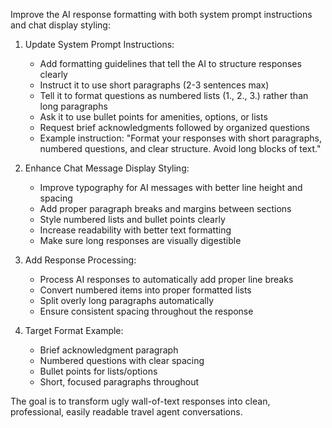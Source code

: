 Improve the AI response formatting with both system prompt instructions and chat display styling:

1. Update System Prompt Instructions:
   - Add formatting guidelines that tell the AI to structure responses clearly
   - Instruct it to use short paragraphs (2-3 sentences max)
   - Tell it to format questions as numbered lists (1., 2., 3.) rather than long paragraphs
   - Ask it to use bullet points for amenities, options, or lists
   - Request brief acknowledgments followed by organized questions
   - Example instruction: "Format your responses with short paragraphs, numbered questions, and clear structure. Avoid long blocks of text."

2. Enhance Chat Message Display Styling:
   - Improve typography for AI messages with better line height and spacing
   - Add proper paragraph breaks and margins between sections
   - Style numbered lists and bullet points clearly
   - Increase readability with better text formatting
   - Make sure long responses are visually digestible

3. Add Response Processing:
   - Process AI responses to automatically add proper line breaks
   - Convert numbered items into proper formatted lists
   - Split overly long paragraphs automatically
   - Ensure consistent spacing throughout the response

4. Target Format Example:
   - Brief acknowledgment paragraph
   - Numbered questions with clear spacing
   - Bullet points for lists/options
   - Short, focused paragraphs throughout

The goal is to transform ugly wall-of-text responses into clean, professional, easily readable travel agent conversations.